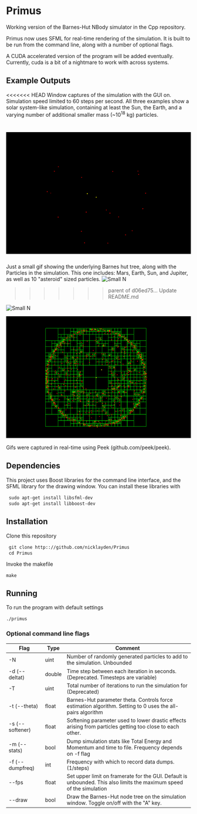 # Primus

Working version of the Barnes-Hut NBody simulator in the Cpp repository. 

Primus now uses SFML for real-time rendering of the simulation. It is built to be run from the command line, along with a number of optional flags.

A CUDA accelerated version of the program will be added eventually. Currently, cuda is a bit of a nightmare to work with across systems.

## Example Outputs
<<<<<<< HEAD
Window captures of the simulation with the GUI on. Simulation speed limited to 60 steps per second. All three examples show a solar system-like simulation, containing at least the Sun, the Earth, and a varying number of additional smaller mass (~10<sup>18</sup> kg) particles. 

![Small N](https://github.com/nicklayden/Primus/blob/master/smalln-notree-example.gif "Nbody Simulation")
=======
Just a small gif showing the underlying Barnes hut tree, along with the Particles in the simulation. This one includes:
Mars, Earth, Sun, and Jupiter, as well as 10 "asteroid" sized particles.
![Small N](https://github.com/nicklayden/Primus/blob/master/smalln-notree-example "Nbody Simulation")
>>>>>>> parent of d06ed75... Update README.md

![Small N](https://github.com/nicklayden/Primus/blob/master/smalln-example "Nbody Simulation")

![Large N](https://github.com/nicklayden/Primus/blob/master/peek-test-2.gif "Nbody Simulation")

Gifs were captured in real-time using Peek (github.com/peek/peek).

## Dependencies
This project uses Boost libraries for the command line interface, and the SFML library for the drawing window.
You can install these libraries with

```
 sudo apt-get install libsfml-dev
 sudo apt-get install libboost-dev
```

## Installation
Clone this repository
```
 git clone http:://github.com/nicklayden/Primus
 cd Primus
```
Invoke the makefile
```
make
```
## Running
To run the program with default settings
```
./primus
```

### Optional command line flags
| Flag            | Type   | Comment                                                                                                    |
|-----------------|--------|------------------------------------------------------------------------------------------------------------|
| -N              | uint   | Number of randomly generated particles to add to the simulation. Unbounded                                 |
| -d (--deltat)   | double | Time step between each iteration in seconds. (Deprecated. Timesteps are variable)                          |
| -T              | uint   | Total number of iterations to run the simulation for (Deprecated)                                          |
| -t (--theta)    | float  | Barnes-Hut parameter theta. Controls force estimation algorithm. Setting to 0 uses the all-pairs algorithm |
| -s (--softener) | float  | Softening parameter used to lower drastic effects arising from particles getting too close to each other.  |
| -m (--stats)    | bool   | Dump simulation stats like Total Energy and Momentum and time to file. Frequency depends on -f flag        |
| -f (--dumpfreq) | int    | Frequency with which to record data dumps. (1/steps)                                                       |
| --fps           | float  | Set upper limit on framerate for the GUI. Default is unbounded. This also limits the maximum speed of the simulation                                             |
| --draw          | bool   | Draw the Barnes-Hut node tree on the simulation window. Toggle on/off with the "A" key.                    |
